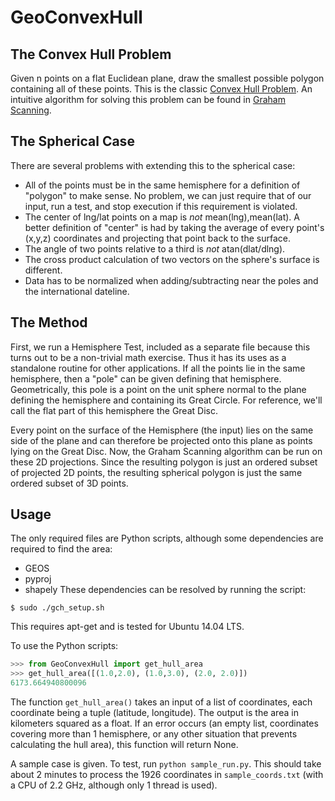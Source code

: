 GeoConvexHull
=============

## The Convex Hull Problem

Given n points on a flat Euclidean plane, draw the smallest possible polygon containing all of these points. This is the classic [Convex Hull Problem](http://en.wikipedia.org/wiki/Convex_hull). An intuitive algorithm for solving this problem can be found in [Graham Scanning](http://en.wikipedia.org/wiki/Graham_scan).

## The Spherical Case

There are several problems with extending this to the spherical case:
- All of the points must be in the same hemisphere for a definition of "polygon" to make sense. No problem, we can just require that of our input, run a test, and stop execution if this requirement is violated.
- The center of lng/lat points on a map is *not* mean(lng),mean(lat). A better definition of "center" is had by taking the average of every point's (x,y,z) coordinates and projecting that point back to the surface.
- The angle of two points relative to a third is *not* atan(dlat/dlng).
- The cross product calculation of two vectors on the sphere's surface is different.
- Data has to be normalized when adding/subtracting near the poles and the international dateline.

## The Method

First, we run a Hemisphere Test, included as a separate file because this turns out to be a non-trivial math exercise. Thus it has its uses as a standalone routine for other applications. If all the points lie in the same hemisphere, then a "pole" can be given defining that hemisphere. Geometrically, this pole is a point on the unit sphere normal to the plane defining the hemisphere and containing its Great Circle. For reference, we'll call the flat part of this hemisphere the Great Disc.

Every point on the surface of the Hemisphere (the input) lies on the same side of the plane and can therefore be projected onto this plane as points lying on the Great Disc. Now, the Graham Scanning algorithm can be run on these 2D projections. Since the resulting polygon is just an ordered subset of projected 2D points, the resulting spherical polygon is just the same ordered subset of 3D points.

## Usage

The only required files are Python scripts, although some dependencies are required to find the area:
- GEOS
- pyproj
- shapely
These dependencies can be resolved by running the script:

```
$ sudo ./gch_setup.sh
```

This requires apt-get and is tested for Ubuntu 14.04 LTS.

To use the Python scripts:

```python
>>> from GeoConvexHull import get_hull_area
>>> get_hull_area([(1.0,2.0), (1.0,3.0), (2.0, 2.0)])
6173.664940800096
```

The function `get_hull_area()` takes an input of a list of coordinates, each coordinate being a tuple (latitude, longitude). The output is the area in kilometers squared as a float. If an error occurs (an empty list, coordinates covering more than 1 hemisphere, or any other situation that prevents calculating the hull area), this function will return None.

A sample case is given. To test, run `python sample_run.py`. This should take about 2 minutes to process the 1926 coordinates in `sample_coords.txt` (with a CPU of 2.2 GHz, although only 1 thread is used).

